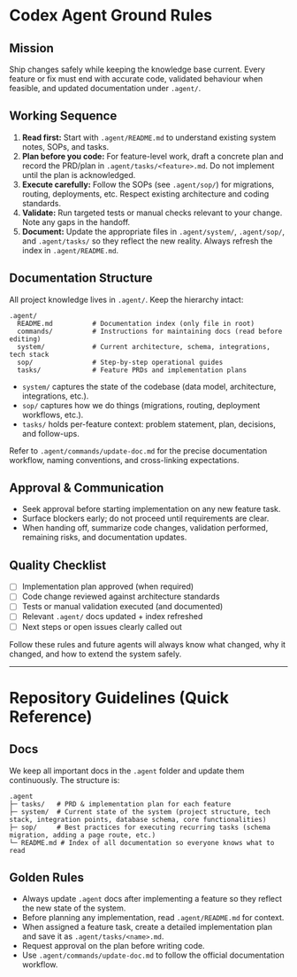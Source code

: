 # Codex Agent Ground Rules

## Mission
Ship changes safely while keeping the knowledge base current. Every feature or fix must end with accurate code, validated behaviour when feasible, and updated documentation under `.agent/`.

## Working Sequence
1. **Read first:** Start with `.agent/README.md` to understand existing system notes, SOPs, and tasks.
2. **Plan before you code:** For feature-level work, draft a concrete plan and record the PRD/plan in `.agent/tasks/<feature>.md`. Do not implement until the plan is acknowledged.
3. **Execute carefully:** Follow the SOPs (see `.agent/sop/`) for migrations, routing, deployments, etc. Respect existing architecture and coding standards.
4. **Validate:** Run targeted tests or manual checks relevant to your change. Note any gaps in the handoff.
5. **Document:** Update the appropriate files in `.agent/system/`, `.agent/sop/`, and `.agent/tasks/` so they reflect the new reality. Always refresh the index in `.agent/README.md`.

## Documentation Structure
All project knowledge lives in `.agent/`. Keep the hierarchy intact:

```
.agent/
  README.md          # Documentation index (only file in root)
  commands/          # Instructions for maintaining docs (read before editing)
  system/            # Current architecture, schema, integrations, tech stack
  sop/               # Step-by-step operational guides
  tasks/             # Feature PRDs and implementation plans
```

- `system/` captures the state of the codebase (data model, architecture, integrations, etc.).
- `sop/` captures how we do things (migrations, routing, deployment workflows, etc.).
- `tasks/` holds per-feature context: problem statement, plan, decisions, and follow-ups.

Refer to `.agent/commands/update-doc.md` for the precise documentation workflow, naming conventions, and cross-linking expectations.

## Approval & Communication
- Seek approval before starting implementation on any new feature task.
- Surface blockers early; do not proceed until requirements are clear.
- When handing off, summarize code changes, validation performed, remaining risks, and documentation updates.

## Quality Checklist
- [ ] Implementation plan approved (when required)
- [ ] Code change reviewed against architecture standards
- [ ] Tests or manual validation executed (and documented)
- [ ] Relevant `.agent/` docs updated + index refreshed
- [ ] Next steps or open issues clearly called out

Follow these rules and future agents will always know what changed, why it changed, and how to extend the system safely.

---

# Repository Guidelines (Quick Reference)

## Docs
We keep all important docs in the `.agent` folder and update them continuously. The structure is:

```
.agent
├─ tasks/   # PRD & implementation plan for each feature
├─ system/  # Current state of the system (project structure, tech stack, integration points, database schema, core functionalities)
├─ sop/     # Best practices for executing recurring tasks (schema migration, adding a page route, etc.)
└─ README.md # Index of all documentation so everyone knows what to read
```

## Golden Rules
- Always update `.agent` docs after implementing a feature so they reflect the new state of the system.
- Before planning any implementation, read `.agent/README.md` for context.
- When assigned a feature task, create a detailed implementation plan and save it as `.agent/tasks/<name>.md`.
- Request approval on the plan before writing code.
- Use `.agent/commands/update-doc.md` to follow the official documentation workflow.
